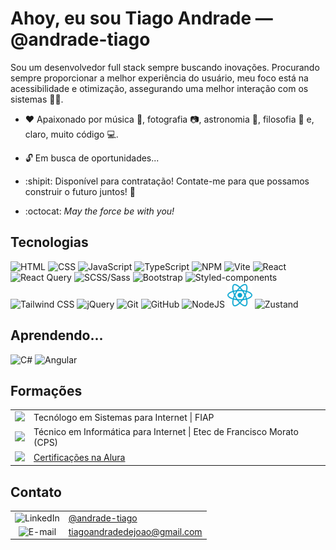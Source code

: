 # Ahoy, eu sou Tiago Andrade — @andrade-tiago

Sou um desenvolvedor full stack sempre buscando inovações. Procurando sempre proporcionar a melhor experiência do usuário, meu foco está na acessibilidade e otimização, assegurando uma melhor interação com os sistemas :rocket::sparkles:.

- :heart: Apaixonado por música :musical_keyboard:, fotografia :camera:, astronomia :telescope:, filosofia :thought_balloon: e, claro, muito código :computer:.

- :unlock: Em busca de oportunidades...

- :shipit: Disponível para contratação! Contate-me para que possamos construir o futuro juntos! :dart:

- :octocat: _May the force be with you!_

## Tecnologias
<div>
  <img height="40px" alt="HTML" title="HTML" src="https://upload.wikimedia.org/wikipedia/commons/thumb/3/38/HTML5_Badge.svg/2048px-HTML5_Badge.svg.png" />
  <img height="40px" alt="CSS" title="CSS" src="https://upload.wikimedia.org/wikipedia/commons/thumb/6/62/CSS3_logo.svg/2048px-CSS3_logo.svg.png" />
  <img height="40px" alt="JavaScript" title="JavaScript" src="https://raw.githubusercontent.com/marwin1991/profile-technology-icons/refs/heads/main/icons/javascript.png" />
  <img height="40px" alt="TypeScript" title="TypeScript" src="https://upload.wikimedia.org/wikipedia/commons/thumb/4/4c/Typescript_logo_2020.svg/1024px-Typescript_logo_2020.svg.png" />
  <img height="40px" alt="NPM" title="NPM" src="https://raw.githubusercontent.com/marwin1991/profile-technology-icons/refs/heads/main/icons/npm.png" />
  <img height="40px" alt="Vite" title="Vite" src="https://raw.githubusercontent.com/marwin1991/profile-technology-icons/refs/heads/main/icons/vite.png" />
	<img height="40px" alt="React" title="React" src="https://raw.githubusercontent.com/marwin1991/profile-technology-icons/refs/heads/main/icons/react.png" />
	<img height="40px" alt="React Query" title="React Query" src="https://raw.githubusercontent.com/marwin1991/profile-technology-icons/refs/heads/main/icons/react_query.png" />
	<img height="40px" alt="SCSS/Sass" title="SCSS/Sass" src="https://raw.githubusercontent.com/marwin1991/profile-technology-icons/refs/heads/main/icons/sass.png" />
	<img height="40px" alt="Bootstrap" title="Bootstrap" src="https://upload.wikimedia.org/wikipedia/commons/thumb/b/b2/Bootstrap_logo.svg/1280px-Bootstrap_logo.svg.png" />
	<img height="40px" alt="Styled-components" title="Styled-components" src="https://raw.githubusercontent.com/marwin1991/profile-technology-icons/refs/heads/main/icons/styled-components.png" />
	<img height="40px" alt="Tailwind CSS" title="Tailwind CSS" src="https://raw.githubusercontent.com/marwin1991/profile-technology-icons/refs/heads/main/icons/tailwind_css.png" />
	<img height="40px" alt="jQuery" title="jQuery" src="https://cdn.iconscout.com/icon/free/png-256/free-jquery-8-1175153.png" />
	<img height="40px" alt="Git" title="Git" src="https://upload.wikimedia.org/wikipedia/commons/thumb/3/3f/Git_icon.svg/2048px-Git_icon.svg.png" />
	<img height="40px" alt="GitHub" title="GitHub" src="https://static-00.iconduck.com/assets.00/github-icon-512x500-5s4lrnpv.png" />
	<img height="40px" alt="NodeJS" title="NodeJS" src="https://cdn.iconscout.com/icon/free/png-256/free-node-js-logo-icon-download-in-svg-png-gif-file-formats--nodejs-programming-language-pack-logos-icons-1174925.png?f=webp&w=256" />
	<img height="40px" alt="React Native" title="React Native" src="./img/tech/react.webp" />
	<img height="40px" alt="Zustand" title="Zustand" src="https://user-images.githubusercontent.com/958486/218346783-72be5ae3-b953-4dd7-b239-788a882fdad6.svg" />
</div>

## Aprendendo...

<div>
	<img height="40px" alt="C#" title="C#" src="https://upload.wikimedia.org/wikipedia/commons/thumb/b/bd/Logo_C_sharp.svg/1820px-Logo_C_sharp.svg.png" />
	<img height="40px" alt="Angular" title="Angular" src="https://upload.wikimedia.org/wikipedia/commons/thumb/c/cf/Angular_full_color_logo.svg/2048px-Angular_full_color_logo.svg.png" />
</div>

## Formações

<table>
	<tr>
		<td align="center">
			<img height="40px" src="https://play-lh.googleusercontent.com/S70rI7VrwLic7_p-ax7iAOOopQhcPCzmqyLe5RLJmApTpkgTRaCwWsTNN1Uv1t_t3Pp5=w240-h480-rw" />
		</td>
		<td>
			Tecnólogo em Sistemas para Internet | FIAP
		</td>
	</tr>
	<tr>
		<td align="center">
			<img height="40px" src="https://bkpsitecpsnew.blob.core.windows.net/uploadsitecps/sites/101/2021/02/Logo.png" />
		</td>
		<td>
			Técnico em Informática para Internet | Etec de Francisco Morato (CPS)
		</td>
	</tr>
	<tr>
		<td align="center">
			<img height="40px" src="https://encrypted-tbn0.gstatic.com/images?q=tbn:ANd9GcTZHHD0ufmK1WAiwukpR-AztrqG7AFZwJ2g_A&s" />
		</td>
		<td>
			<a href="https://encrypted-tbn0.gstatic.com/images?q=tbn:ANd9GcTZHHD0ufmK1WAiwukpR-AztrqG7AFZwJ2g_A&s">Certificações na Alura</a>
		</td>
	</tr>
</table>

## Contato

<table>
	<tr>
		<td align="center">
			<img height="30px" alt="LinkedIn" title="LinkedIn" src="https://logopng.com.br/logos/linkedin-83.png" />
		</td>
		<td>
			<a href="https://www.linkedin.com/in/andrade-tiago" target="_blank">
				@andrade-tiago
			</a>
		</td>
	</tr>
	<tr>
		<td align="center">
			<img height="30px" alt="E-mail" title="E-mail" src="https://upload.wikimedia.org/wikipedia/commons/thumb/7/7e/Gmail_icon_%282020%29.svg/2560px-Gmail_icon_%282020%29.svg.png" />
		</td>
		<td>
			<a href="mailto:tiagoandradedejoao@gmail.com" target="_blank">
				tiagoandradedejoao@gmail.com
			</a>
		</td>
	</tr>
</table>
